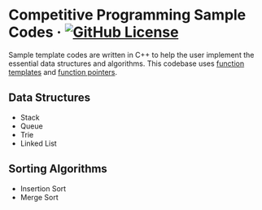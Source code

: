 # Competitive Programming Sample Codes  &middot; [![GitHub License][license-badge]][license-file]

Sample template codes are written in C++ to help the user implement the essential data structures and algorithms.
This codebase uses [function templates][function-templates] and [function pointers][function-pointers].

## Data Structures

- Stack
- Queue
- Trie
- Linked List

## Sorting Algorithms

- Insertion Sort
- Merge Sort

<!-- Sources -->
[function-templates]: http://www.cplusplus.com/doc/oldtutorial/templates/
[function-pointers]: https://www.learncpp.com/cpp-tutorial/78-function-pointers/
[license-badge]: https://img.shields.io/github/license/llravelo/competitive-programming-samples
[license-file]: ./LICENSE
